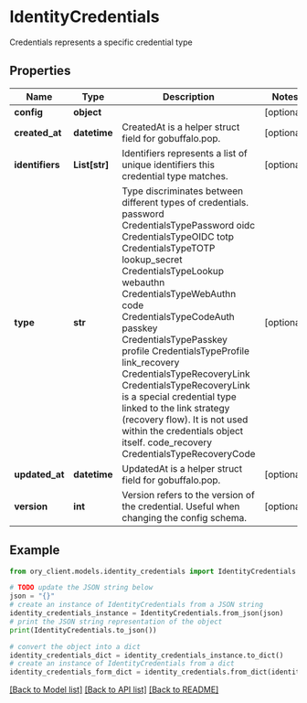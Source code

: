 # IdentityCredentials

Credentials represents a specific credential type

## Properties

Name | Type | Description | Notes
------------ | ------------- | ------------- | -------------
**config** | **object** |  | [optional] 
**created_at** | **datetime** | CreatedAt is a helper struct field for gobuffalo.pop. | [optional] 
**identifiers** | **List[str]** | Identifiers represents a list of unique identifiers this credential type matches. | [optional] 
**type** | **str** | Type discriminates between different types of credentials. password CredentialsTypePassword oidc CredentialsTypeOIDC totp CredentialsTypeTOTP lookup_secret CredentialsTypeLookup webauthn CredentialsTypeWebAuthn code CredentialsTypeCodeAuth passkey CredentialsTypePasskey profile CredentialsTypeProfile link_recovery CredentialsTypeRecoveryLink  CredentialsTypeRecoveryLink is a special credential type linked to the link strategy (recovery flow).  It is not used within the credentials object itself. code_recovery CredentialsTypeRecoveryCode | [optional] 
**updated_at** | **datetime** | UpdatedAt is a helper struct field for gobuffalo.pop. | [optional] 
**version** | **int** | Version refers to the version of the credential. Useful when changing the config schema. | [optional] 

## Example

```python
from ory_client.models.identity_credentials import IdentityCredentials

# TODO update the JSON string below
json = "{}"
# create an instance of IdentityCredentials from a JSON string
identity_credentials_instance = IdentityCredentials.from_json(json)
# print the JSON string representation of the object
print(IdentityCredentials.to_json())

# convert the object into a dict
identity_credentials_dict = identity_credentials_instance.to_dict()
# create an instance of IdentityCredentials from a dict
identity_credentials_form_dict = identity_credentials.from_dict(identity_credentials_dict)
```
[[Back to Model list]](../README.md#documentation-for-models) [[Back to API list]](../README.md#documentation-for-api-endpoints) [[Back to README]](../README.md)


